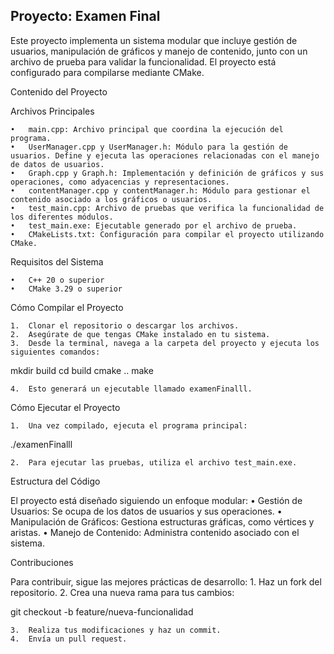 ## Proyecto: Examen Final

Este proyecto implementa un sistema modular que incluye gestión de usuarios, manipulación de gráficos y manejo de contenido, junto con un archivo de prueba para validar la funcionalidad. El proyecto está configurado para compilarse mediante CMake.

Contenido del Proyecto

Archivos Principales

	•	main.cpp: Archivo principal que coordina la ejecución del programa.
	•	UserManager.cpp y UserManager.h: Módulo para la gestión de usuarios. Define y ejecuta las operaciones relacionadas con el manejo de datos de usuarios.
	•	Graph.cpp y Graph.h: Implementación y definición de gráficos y sus operaciones, como adyacencias y representaciones.
	•	contentManager.cpp y contentManager.h: Módulo para gestionar el contenido asociado a los gráficos o usuarios.
	•	test_main.cpp: Archivo de pruebas que verifica la funcionalidad de los diferentes módulos.
	•	test_main.exe: Ejecutable generado por el archivo de prueba.
	•	CMakeLists.txt: Configuración para compilar el proyecto utilizando CMake.

Requisitos del Sistema

	•	C++ 20 o superior
	•	CMake 3.29 o superior

Cómo Compilar el Proyecto

	1.	Clonar el repositorio o descargar los archivos.
	2.	Asegúrate de que tengas CMake instalado en tu sistema.
	3.	Desde la terminal, navega a la carpeta del proyecto y ejecuta los siguientes comandos:

mkdir build
cd build
cmake ..
make


	4.	Esto generará un ejecutable llamado examenFinalll.

Cómo Ejecutar el Proyecto

	1.	Una vez compilado, ejecuta el programa principal:

./examenFinalll


	2.	Para ejecutar las pruebas, utiliza el archivo test_main.exe.

Estructura del Código

El proyecto está diseñado siguiendo un enfoque modular:
	•	Gestión de Usuarios: Se ocupa de los datos de usuarios y sus operaciones.
	•	Manipulación de Gráficos: Gestiona estructuras gráficas, como vértices y aristas.
	•	Manejo de Contenido: Administra contenido asociado con el sistema.

Contribuciones

Para contribuir, sigue las mejores prácticas de desarrollo:
	1.	Haz un fork del repositorio.
	2.	Crea una nueva rama para tus cambios:

git checkout -b feature/nueva-funcionalidad


	3.	Realiza tus modificaciones y haz un commit.
	4.	Envía un pull request.
